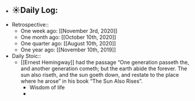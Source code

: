 - ☀️Daily Log:
    -
- Retrospective::
    - One week ago: [[November 3rd, 2020]]
    - One month ago: [[October 10th, 2020]]
    - One quarter ago: [[August 10th, 2020]]
    - One year ago: [[November 10th, 2019]]
- Daily Stoic::
    - [[Ernest Hemingway]] had the passage “One generation passeth the, and another generation cometh; but the earth abide the forever. The sun also riseth, and the sun goeth down, and restate to the place where he arose” in his book “The Sun Also Rises”.
        - Wisdom of life
        -
